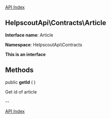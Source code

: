 [API Index](ApiIndex.md)


HelpscoutApi\Contracts\Article
---------------



    

    


**Interface name**: Article

**Namespace**: HelpscoutApi\Contracts

**This is an interface**







Methods
-------


public **getId** (  )


Get id of article








--

[API Index](ApiIndex.md)
